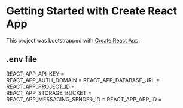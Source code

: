 # Getting Started with Create React App

This project was bootstrapped with [Create React App](https://github.com/facebook/create-react-app).

## .env file

REACT_APP_API_KEY =  
REACT_APP_AUTH_DOMAIN = 
REACT_APP_DATABASE_URL = 
REACT_APP_PROJECT_ID =  
REACT_APP_STORAGE_BUCKET =  
REACT_APP_MESSAGING_SENDER_ID = 
REACT_APP_APP_ID =  



